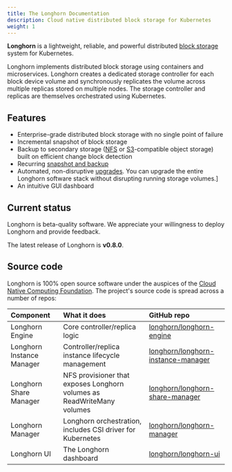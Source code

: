 ```yaml
---
title: The Longhorn Documentation
description: Cloud native distributed block storage for Kubernetes
weight: 1
---
```


**Longhorn** is a lightweight, reliable, and powerful distributed [block storage](https://cloudacademy.com/blog/object-storage-block-storage/) system for Kubernetes.

Longhorn implements distributed block storage using containers and microservices. Longhorn creates a dedicated storage controller for each block device volume and synchronously replicates the volume across multiple replicas stored on multiple nodes. The storage controller and replicas are themselves orchestrated using Kubernetes.

## Features

* Enterprise-grade distributed block storage with no single point of failure
* Incremental snapshot of block storage
* Backup to secondary storage ([NFS](https://www.extrahop.com/resources/protocols/nfs/) or [S3](https://aws.amazon.com/s3/)-compatible object storage) built on efficient change block detection
* Recurring [snapshot and backup](concepts/#24-snapshots)
* Automated, non-disruptive [upgrades](install/upgrades). You can upgrade the entire Longhorn software stack without disrupting running storage volumes.]
* An intuitive GUI dashboard

## Current status

Longhorn is beta-quality software. We appreciate your willingness to deploy Longhorn and provide feedback.

The latest release of Longhorn is **v0.8.0**.

## Source code

Longhorn is 100% open source software under the auspices of the [Cloud Native Computing Foundation](https://cncf.io). The project's source code is spread across a number of repos:

| Component                 | What it does                                                           | GitHub repo                                                                                 |
| :------------------------ | :--------------------------------------------------------------------- | :------------------------------------------------------------------------------------------ |
| Longhorn Engine           | Core controller/replica logic                                          | [longhorn/longhorn-engine](https://github.com/longhorn/longhorn-engine)                     |
| Longhorn Instance Manager | Controller/replica instance lifecycle management                       | [longhorn/longhorn-instance-manager](https://github.com/longhorn/longhorn-instance-manager) |
| Longhorn Share Manager    | NFS provisioner that exposes Longhorn volumes as ReadWriteMany volumes | [longhorn/longhorn-share-manager](https://github.com/longhorn/longhorn-share-manager)       |
| Longhorn Manager          | Longhorn orchestration, includes CSI driver for Kubernetes             | [longhorn/longhorn-manager](https://github.com/longhorn/longhorn-manager)                   |
| Longhorn UI               | The Longhorn dashboard                                                 | [longhorn/longhorn-ui](https://github.com/longhorn/longhorn-ui)                             |
